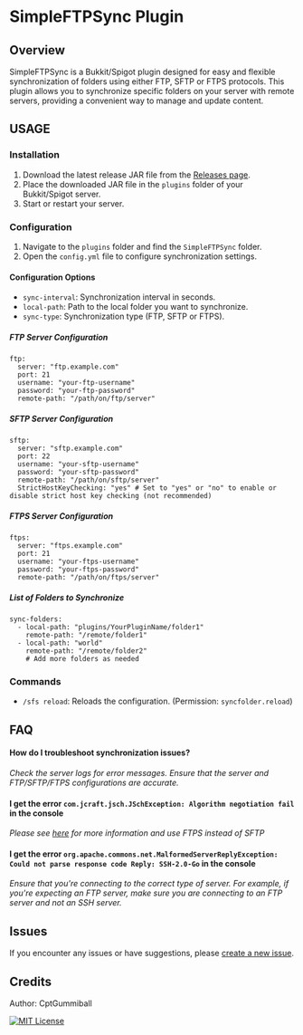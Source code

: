 # SimpleFTPSync Plugin
## Overview
SimpleFTPSync is a Bukkit/Spigot plugin designed for easy and flexible synchronization of folders using either FTP, SFTP or FTPS protocols. This plugin allows you to synchronize specific folders on your server with remote servers, providing a convenient way to manage and update content.

## USAGE

### Installation

1.  Download the latest release JAR file from the [Releases page](https://github.com/CptGummiball/SimpleFTPSync/releases).
2.  Place the downloaded JAR file in the `plugins` folder of your Bukkit/Spigot server.
3.  Start or restart your server.

### Configuration

1.  Navigate to the `plugins` folder and find the `SimpleFTPSync` folder.
2.  Open the `config.yml` file to configure synchronization settings.

#### Configuration Options

-   `sync-interval`: Synchronization interval in seconds.
-   `local-path`: Path to the local folder you want to synchronize.
-   `sync-type`: Synchronization type (FTP, SFTP or FTPS).
##### FTP Server Configuration
````
ftp:
  server: "ftp.example.com"
  port: 21
  username: "your-ftp-username"
  password: "your-ftp-password"
  remote-path: "/path/on/ftp/server"
````
##### SFTP Server Configuration
````
sftp:
  server: "sftp.example.com"
  port: 22
  username: "your-sftp-username"
  password: "your-sftp-password"
  remote-path: "/path/on/sftp/server"
  StrictHostKeyChecking: "yes" # Set to "yes" or "no" to enable or disable strict host key checking (not recommended)

````
##### FTPS Server Configuration
````
ftps:
  server: "ftps.example.com"
  port: 21
  username: "your-ftps-username"
  password: "your-ftps-password"
  remote-path: "/path/on/ftps/server"
````
##### List of Folders to Synchronize
````
sync-folders:
  - local-path: "plugins/YourPluginName/folder1"
    remote-path: "/remote/folder1"
  - local-path: "world"
    remote-path: "/remote/folder2"
    # Add more folders as needed
````

### Commands

-   `/sfs reload`: Reloads the configuration. (Permission: `syncfolder.reload`)

## FAQ
#### How do I troubleshoot synchronization issues?
*Check the server logs for error messages. Ensure that the server and FTP/SFTP/FTPS configurations are accurate.*

#### I get the error `com.jcraft.jsch.JSchException: Algorithm negotiation fail` in the console
*Please see [here](https://github.com/CptGummiball/SimpleFTPSync/blob/main/Algorithm%20negotiation%20fail.md) for more information and use FTPS instead of SFTP*

#### I get the error `org.apache.commons.net.MalformedServerReplyException: Could not parse response code Reply: SSH-2.0-Go` in the console
*Ensure that you're connecting to the correct type of server. For example, if you're expecting an FTP server, make sure you are connecting to an FTP server and not an SSH server.*

## Issues
If you encounter any issues or have suggestions, please [create a new issue](https://github.com/CptGummiball/SimpleFTPSync/issuess).

## Credits
Author: CptGummiball

[![MIT License](https://img.shields.io/badge/License-MIT-green.svg)]([https://choosealicense.com/licenses/mit/](https://github.com/CptGummiball/SimpleFTPSync/blob/main/LICENSE))
